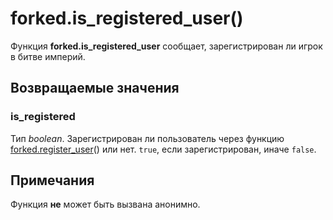 # forked.is_registered_user()
Функция **forked.is_registered_user** сообщает, зарегистрирован ли игрок в битве империй.

## Возвращаемые значения
### is_registered
Тип *boolean*. Зарегистрирован ли пользователь через функцию [forked.register_user](../forked/forked.register_user.md)() или нет. `true`, если зарегистрирован, иначе `false`.

## Примечания
Функция **не** может быть вызвана анонимно.